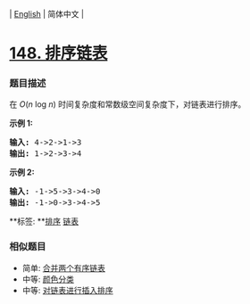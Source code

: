 | [English](README_EN.md) | 简体中文 |

# [148. 排序链表](https://leetcode-cn.com/problems/sort-list)
 ### 题目描述
<p>在&nbsp;<em>O</em>(<em>n</em>&nbsp;log&nbsp;<em>n</em>) 时间复杂度和常数级空间复杂度下，对链表进行排序。</p>

<p><strong>示例 1:</strong></p>

<pre><strong>输入:</strong> 4-&gt;2-&gt;1-&gt;3
<strong>输出:</strong> 1-&gt;2-&gt;3-&gt;4
</pre>

<p><strong>示例 2:</strong></p>

<pre><strong>输入:</strong> -1-&gt;5-&gt;3-&gt;4-&gt;0
<strong>输出:</strong> -1-&gt;0-&gt;3-&gt;4-&gt;5</pre>

**标签:	**[排序](https://leetcode-cn.com/tag/sort) [链表](https://leetcode-cn.com/tag/linked-list) 
 ### 相似题目
- 简单:	[合并两个有序链表](https://leetcode-cn.com/problems/merge-two-sorted-lists) 
- 中等:	[颜色分类](https://leetcode-cn.com/problems/sort-colors) 
- 中等:	[对链表进行插入排序](https://leetcode-cn.com/problems/insertion-sort-list) 
